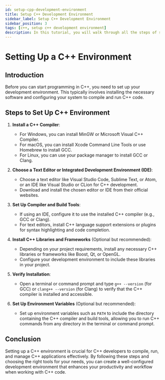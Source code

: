 ```yaml
---
id: setup-cpp-development-environment
title: Setup C++ Development Environment
sidebar_label: Setup C++ Development Environment
sidebar_position: 3
tags: [c++, setup c++ development environment]
description: In this tutorial, you will walk through all the steps of setting up a C++ development environment on your local computer.
---
```


# Setting Up a C++ Environment

## Introduction

Before you can start programming in C++, you need to set up your development environment. This typically involves installing the necessary software and configuring your system to compile and run C++ code.

## Steps to Set Up C++ Environment

1. **Install a C++ Compiler**:

   - For Windows, you can install MinGW or Microsoft Visual C++ Compiler.
   - For macOS, you can install Xcode Command Line Tools or use Homebrew to install GCC.
   - For Linux, you can use your package manager to install GCC or Clang.

2. **Choose a Text Editor or Integrated Development Environment (IDE)**:

   - Choose a text editor like Visual Studio Code, Sublime Text, or Atom, or an IDE like Visual Studio or CLion for C++ development.
   - Download and install the chosen editor or IDE from their official websites.

3. **Set Up Compiler and Build Tools**:

   - If using an IDE, configure it to use the installed C++ compiler (e.g., GCC or Clang).
   - For text editors, install C++ language support extensions or plugins for syntax highlighting and code completion.

4. **Install C++ Libraries and Frameworks** (Optional but recommended):

   - Depending on your project requirements, install any necessary C++ libraries or frameworks like Boost, Qt, or OpenGL.
   - Configure your development environment to include these libraries in your project.

5. **Verify Installation**:

   - Open a terminal or command prompt and type `g++ --version` (for GCC) or `clang++ --version` (for Clang) to verify that the C++ compiler is installed and accessible.

6. **Set Up Environment Variables** (Optional but recommended):

   - Set up environment variables such as `PATH` to include the directory containing the C++ compiler and build tools, allowing you to run C++ commands from any directory in the terminal or command prompt.

## Conclusion

Setting up a C++ environment is crucial for C++ developers to compile, run, and manage C++ applications effectively. By following these steps and choosing the right tools for your needs, you can create a well-configured development environment that enhances your productivity and workflow when working with C++ code.
